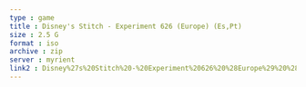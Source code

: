 ```yaml
---
type : game
title : Disney's Stitch - Experiment 626 (Europe) (Es,Pt)
size : 2.5 G
format : iso
archive : zip
server : myrient
link2 : Disney%27s%20Stitch%20-%20Experiment%20626%20%28Europe%29%20%28Es%2CPt%29
---
```

